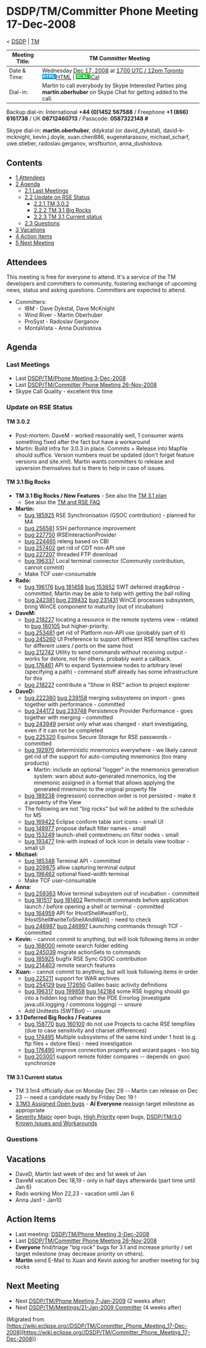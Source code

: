 

DSDP/TM/Committer Phone Meeting 17-Dec-2008
===========================================

< [DSDP](https://wiki.eclipse.org/DSDP "DSDP")‎ | [TM](./TM "DSDP/TM")

| Meeting Title: | **TM Committer Meeting** |
| --- | --- |
| Date & Time: | Wednesday [Dec 17, 2008](./index.php?title=Dec_17,_2008&action=edit&redlink=1 "Dec 17, 2008 (page does not exist)") at [1700 UTC / 12pm Toronto](http://www.timeanddate.com/worldclock/fixedtime.html?month=12&day=17&year=2008&hour=17&min=00&sec=0&p1=0)   ![Html.gif](./images/Html.gif)[HTML](http://www.google.com/calendar/embed?src=vn70im36r00qeusu8nme50cils@group.calendar.google.com&ctz=Canada/Toronto) \| ![Ical.gif](./images/Ical.gif)[iCal](http://www.google.com/calendar/ical/vn70im36r00qeusu8nme50cils@group.calendar.google.com/public/basic.ics) |
| Dial-in: | Martin to call everybody by Skype   Interested Parties ping **martin.oberhuber** on Skype Chat for getting added to the call. |

Backup dial-in: International **+44 (0)1452 567588** / Freephone **+1 (866) 6161738** / UK **08712460713** / Passcode: **0587322148 #**

Skype dial-in: **martin.oberhuber**, ddykstal (or david\_dykstal), david-k-mcknight, kevin.j.doyle, xuan.chen886, eugenetarassov, michael\_scharf, uwe.stieber, radoslav.gerganov, wrsfburton, anna_dushistova.  

  

Contents
--------

*   [1 Attendees](#Attendees)
*   [2 Agenda](#Agenda)
    *   [2.1 Last Meetings](#Last-Meetings)
    *   [2.2 Update on RSE Status](#Update-on-RSE-Status)
        *   [2.2.1 TM 3.0.2](#TM-3.0.2)
        *   [2.2.2 TM 3.1 Big Rocks](#TM-3.1-Big-Rocks)
        *   [2.2.3 TM 3.1 Current status](#TM-3.1-Current-status)
    *   [2.3 Questions](#Questions)
*   [3 Vacations](#Vacations)
*   [4 Action Items](#Action-Items)
*   [5 Next Meeting](#Next-Meeting)

Attendees
---------

This meeting is free for everyone to attend. It's a service of the TM developers and committers to community, fostering exchange of upcoming news, status and asking questions. Committers are expected to attend.

*   Committers:
    *   IBM - Dave Dykstal, Dave McKnight
    *   Wind River - Martin Oberhuber
    *   ProSyst - Radoslav Gerganov
    *   MontaVista - Anna Dushistova

Agenda
------

### Last Meetings

*   Last [DSDP/TM/Phone Meeting 3-Dec-2008](./Phone_Meeting_3-Dec-2008 "DSDP/TM/Phone Meeting 3-Dec-2008")
*   Last [DSDP/TM/Committer Phone Meeting 26-Nov-2008](./Committer_Phone_Meeting_26-Nov-2008 "DSDP/TM/Committer Phone Meeting 26-Nov-2008")
*   Skype Call Quality - excellent this time

### Update on RSE Status

#### TM 3.0.2

*   Post-mortem: DaveM - worked reasonably well, 1 consumer wants something fixed after the fact but have a workaround
*   Martin: Build infra for 3.0.3 in place. Commits + Release into Mapfile should suffice. Version numbers must be updated (don't forget feature versions and site.xml). Martin wants committers to release and upversion themselves but is there to help in case of issues.

#### TM 3.1 Big Rocks

*   **TM 3.1 Big Rocks / New Features** \- See also the [TM 3.1 plan](https://www.eclipse.org/projects/project-plan.php?projectid=dsdp.tm)
    *   See also the [TM and RSE FAQ](./TM_and_RSE_FAQ "TM and RSE FAQ")
*   **Martin:**
    *   [bug 185925](https://bugs.eclipse.org/bugs/show_bug.cgi?id=185925) RSE Synchronisation (GSOC contribution) - planned for M4
    *   [bug 256581](https://bugs.eclipse.org/bugs/show_bug.cgi?id=256581) SSH performance improvement
    *   [bug 227750](https://bugs.eclipse.org/bugs/show_bug.cgi?id=227750) IRSEInteractionProvider
    *   [bug 224465](https://bugs.eclipse.org/bugs/show_bug.cgi?id=224465) releng based on CBI
    *   [bug 257402](https://bugs.eclipse.org/bugs/show_bug.cgi?id=257402) get rid of CDT non-API use
    *   [bug 227207](https://bugs.eclipse.org/bugs/show_bug.cgi?id=227207) threaded FTP download
    *   [bug 196337](https://bugs.eclipse.org/bugs/show_bug.cgi?id=196337) Local terminal connector (Community contribution, cannot commit)
    *   Make TCF user-consumable
*   **Rado:**
    *   [bug 196176](https://bugs.eclipse.org/bugs/show_bug.cgi?id=196176) [bug 181458](https://bugs.eclipse.org/bugs/show_bug.cgi?id=181458) [bug 153652](https://bugs.eclipse.org/bugs/show_bug.cgi?id=153652) SWT deferred drag&drop - committed, Martin may be able to help with getting the ball rolling
    *   [bug 242381](https://bugs.eclipse.org/bugs/show_bug.cgi?id=242381) [bug 239432](https://bugs.eclipse.org/bugs/show_bug.cgi?id=239432) [bug 231431](https://bugs.eclipse.org/bugs/show_bug.cgi?id=231431) WinCE processes subsystem, bring WinCE component to maturity (out of incubation)
*   **DaveM:**
    *   [bug 218227](https://bugs.eclipse.org/bugs/show_bug.cgi?id=218227) locating a resource in the remote systems view - related to [bug 160105](https://bugs.eclipse.org/bugs/show_bug.cgi?id=160105) but higher-priority.
    *   [bug 253481](https://bugs.eclipse.org/bugs/show_bug.cgi?id=253481) get rid of Platform non-API use (probably part of it)
    *   [bug 245260](https://bugs.eclipse.org/bugs/show_bug.cgi?id=245260) UI Preference to support different RSE tempfiles caches for different users / ports on the same host
    *   [bug 212742](https://bugs.eclipse.org/bugs/show_bug.cgi?id=212742) Utility to send commands without receiving output - works for dstore, not for others. probably want a callback.
    *   [bug 176461](https://bugs.eclipse.org/bugs/show_bug.cgi?id=176461) API to expand Systemview nodes to arbitrary level (specifying a path) - command stuff already has some infrastructure for this
    *   [bug 218227](https://bugs.eclipse.org/bugs/show_bug.cgi?id=218227) contribute a "Show in RSE" action to project explorer
*   **DaveD:**
    *   [bug 222380](https://bugs.eclipse.org/bugs/show_bug.cgi?id=222380) [bug 239158](https://bugs.eclipse.org/bugs/show_bug.cgi?id=239158) merging subsystems on import - goes together with performance - committed
    *   [bug 244172](https://bugs.eclipse.org/bugs/show_bug.cgi?id=244172) [bug 233748](https://bugs.eclipse.org/bugs/show_bug.cgi?id=233748) Persistence Provider Performance - goes together with merging - committed
    *   [bug 243949](https://bugs.eclipse.org/bugs/show_bug.cgi?id=243949) persist only what was changed - start investigating, even if it can not be completed
    *   [bug 225320](https://bugs.eclipse.org/bugs/show_bug.cgi?id=225320) Equinox Secure Storage for RSE passwords - committed
    *   [bug 192970](https://bugs.eclipse.org/bugs/show_bug.cgi?id=192970) deterministic mnemonics everywhere - we likely cannot get rid of the support for auto-computing mnemonics (too many products)
        *   Martin: include an optional "logger" in the mnemonics generation system: warn about auto-generated mnemonics, log the mnemonic assigned in a format that allows applying the generated mnemonic to the original property file
    *   [bug 189238](https://bugs.eclipse.org/bugs/show_bug.cgi?id=189238) (regression) connection order is not persisted - make it a property of the View
    *   The following are not "big rocks" but will be added to the schedule for M5
    *   [bug 169422](https://bugs.eclipse.org/bugs/show_bug.cgi?id=169422) Eclipse conform table sort icons - small UI
    *   [bug 148977](https://bugs.eclipse.org/bugs/show_bug.cgi?id=148977) propose default filter names - small
    *   [bug 153249](https://bugs.eclipse.org/bugs/show_bug.cgi?id=153249) launch-shell contextmenu on filter nodes - small
    *   [bug 193477](https://bugs.eclipse.org/bugs/show_bug.cgi?id=193477) link-with instead of lock icon in details view toolbar - small UI
*   **Michael:**
    *   [bug 185348](https://bugs.eclipse.org/bugs/show_bug.cgi?id=185348) Terminal API - committed
    *   [bug 209875](https://bugs.eclipse.org/bugs/show_bug.cgi?id=209875) allow capturing terminal output
    *   [bug 196462](https://bugs.eclipse.org/bugs/show_bug.cgi?id=196462) optional fixed-width terminal
    *   Make TCF user-consumable
*   **Anna:**
    *   [bug 259363](https://bugs.eclipse.org/bugs/show_bug.cgi?id=259363) Move terminal subsystem out of incubation - committed
    *   [bug 181517](https://bugs.eclipse.org/bugs/show_bug.cgi?id=181517) [bug 181402](https://bugs.eclipse.org/bugs/show_bug.cgi?id=181402) Remotecdt commands before application launch / before opening a shell or terminal - committed
    *   [bug 164959](https://bugs.eclipse.org/bugs/show_bug.cgi?id=164959) API for IHostShell#waitFor(), IHostShell#writeToShellAndWait() - need to check
    *   [bug 246987](https://bugs.eclipse.org/bugs/show_bug.cgi?id=246987) [bug 246997](https://bugs.eclipse.org/bugs/show_bug.cgi?id=246997) Launching commands through TCF - committed
*   **Kevin:** \- cannot commit to anything, but will look following items in order
    *   [bug 168000](https://bugs.eclipse.org/bugs/show_bug.cgi?id=168000) remote search folder editing
    *   [bug 245039](https://bugs.eclipse.org/bugs/show_bug.cgi?id=245039) migrate actionSets to commands
    *   [bug 185925](https://bugs.eclipse.org/bugs/show_bug.cgi?id=185925) bugfix RSE Sync GSOC contribution
    *   [bug 214403](https://bugs.eclipse.org/bugs/show_bug.cgi?id=214403) remote search features
*   **Xuan:** \- cannot commit to anything, but will look following items in order
    *   [bug 225211](https://bugs.eclipse.org/bugs/show_bug.cgi?id=225211) support for WAR archives
    *   [bug 254129](https://bugs.eclipse.org/bugs/show_bug.cgi?id=254129) [bug 172650](https://bugs.eclipse.org/bugs/show_bug.cgi?id=172650) Galileo basic activity definitions
    *   [bug 196317](https://bugs.eclipse.org/bugs/show_bug.cgi?id=196317) [bug 199858](https://bugs.eclipse.org/bugs/show_bug.cgi?id=199858) [bug 142184](https://bugs.eclipse.org/bugs/show_bug.cgi?id=142184) some RSE logging should go into a hidden log rather than the PDE Errorlog (investigate java.util.logging / commons logging) -- unsure
    *   Add Unittests (SWTBot) -- unsure
*   **3.1 Deferred Big Rocks / Features**
    *   [bug 158770](https://bugs.eclipse.org/bugs/show_bug.cgi?id=158770) [bug 160100](https://bugs.eclipse.org/bugs/show_bug.cgi?id=160100) do not use Projects to cache RSE tempfiles (due to case sensitivity and charset differences)
    *   [bug 174495](https://bugs.eclipse.org/bugs/show_bug.cgi?id=174495) Multiple subsystems of the same kind under 1 host (e.g. ftp files + dstore files) - need investigation
    *   [bug 176490](https://bugs.eclipse.org/bugs/show_bug.cgi?id=176490) improve connection property and wizard pages - too big
    *   [bug 203001](https://bugs.eclipse.org/bugs/show_bug.cgi?id=203001) support remote folder compares -- depends on gsoc synchronize

#### TM 3.1 Current status

*   TM 3.1m4 officially due on Monday Dec 29 -- Martin can release on Dec 23 -- need a candidate ready by Friday Dec 19 !
*   [3.1M3 Assigned Open bugs](https://bugs.eclipse.org/bugs/buglist.cgi?query_format=advanced&product=Target+Management&target_milestone=3.0&target_milestone=3.0.1&target_milestone=3.1+M2&target_milestone=3.1+M3&bug_status=UNCONFIRMED&bug_status=NEW&bug_status=ASSIGNED&bug_status=REOPENED&cmdtype=doit) \- **AI Everyone** reassign target milestone as appropriate
*   [Severity Major](https://bugs.eclipse.org/bugs/buglist.cgi?query_format=advanced&classification=DSDP&product=Target+Management&bug_status=UNCONFIRMED&bug_status=NEW&bug_status=ASSIGNED&bug_status=REOPENED&bug_severity=blocker&bug_severity=critical&bug_severity=major&cmdtype=doit) open bugs, [High Priority](https://bugs.eclipse.org/bugs/buglist.cgi?query_format=advanced&classification=DSDP&product=Target+Management&bug_status=UNCONFIRMED&bug_status=NEW&bug_status=ASSIGNED&bug_status=REOPENED&cmdtype=doit&field0-0-0=priority&type0-0-0=regexp&value0-0-0=P%5B12%5D&field0-0-1=bug_severity&type0-0-1=regexp&value0-0-1=blocker%7Ccritical%7Cmajor) open bugs, [DSDP/TM/3.0 Known Issues and Workarounds](./3.0_Known_Issues_and_Workarounds "DSDP/TM/3.0 Known Issues and Workarounds")

### Questions

Vacations
---------

*   DaveD, Martin last week of dec and 1st week of Jan
*   DaveM vacation Dec 18,19 - only in half days afterwards (part time until Jan 6)
*   Rado working Mon 22,23 - vacation until Jan 6
*   Anna Jan1 - Jan10

Action Items
------------

*   Last meeting: [DSDP/TM/Phone Meeting 3-Dec-2008](./Phone_Meeting_3-Dec-2008 "DSDP/TM/Phone Meeting 3-Dec-2008")
*   Last [DSDP/TM/Committer Phone Meeting 26-Nov-2008](./Committer_Phone_Meeting_26-Nov-2008 "DSDP/TM/Committer Phone Meeting 26-Nov-2008")
*   **Everyone** find/triage "big rock" bugs for 3.1 and increase priority / set target milestone (may decrease priority on others).
*   **Martin** send E-Mail to Xuan and Kevin asking for another meeting for big rocks

Next Meeting
------------

*   Next [DSDP/TM/Phone Meeting 7-Jan-2009](./Phone_Meeting_7-Jan-2009 "DSDP/TM/Phone Meeting 7-Jan-2009") (2 weeks after)
*   Next [DSDP/TM/Meetings/21-Jan-2009 Committer](./Meetings/21-Jan-2009_Committer "DSDP/TM/Meetings/21-Jan-2009 Committer") (4 weeks after)


(Migrated from [https://wiki.eclipse.org//DSDP/TM/Committer_Phone_Meeting_17-Dec-2008](https://wiki.eclipse.org//DSDP/TM/Committer_Phone_Meeting_17-Dec-2008))